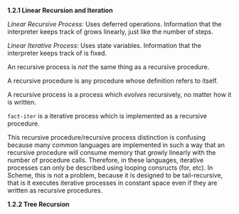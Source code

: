**1.2.1  Linear Recursion and Iteration**

*Linear Recursive Process:* Uses deferred operations. Information that the interpreter keeps track of grows linearly, just like the number of steps.

*Linear Iterative Process:* Uses state variables. Information that the interpreter keeps track of is fixed.


An recursive process is *not* the same thing as a recursive procedure.

A recursive procedure is any procedure whose definition refers to itself.

A recursive process is a process which *evolves* recursively, no matter how it is written.

`fact-iter` is a iterative process which is implemented as a recursive procedure.

This recursive procedure/recursive process distinction is confusing because many common languages are implemented in such a way that an recursive procedure will consume memory that growly linearly with the number of procedure calls. Therefore, in these languages, iterative processes can only be described using looping consructs (for, etc). In Scheme, this is not a problem, because it is designed to be tail-recursive, that is it executes iterative processes in constant space even if they are written as recursive procedures.

**1.2.2  Tree Recursion**
